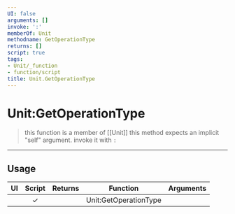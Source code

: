 ```yaml
---
UI: false
arguments: []
invoke: ':'
memberOf: Unit
methodname: GetOperationType
returns: []
script: true
tags:
- Unit/_function
- function/script
title: Unit.GetOperationType
---
```

# Unit:GetOperationType
> this function is a member of [[Unit]]
> this method expects an implicit "self" argument. invoke it with `:`
-----
## Usage
|  UI | Script | Returns | Function | Arguments |
|:---:|:------:|-------:|:--------:|:---------|
| |✓||Unit:GetOperationType||
